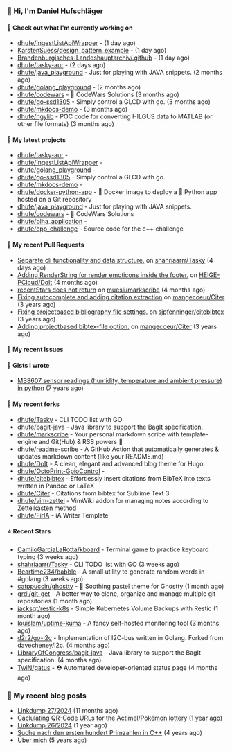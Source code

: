 ### 👋 Hi, I'm Daniel Hufschläger


#### 👷 Check out what I'm currently working on


- [dhufe/IngestListApiWrapper](https://github.com/dhufe/IngestListApiWrapper) -  (1 day ago)
- [KarstenSuess/design_pattern_example](https://github.com/KarstenSuess/design_pattern_example) -  (1 day ago)
- [Brandenburgisches-Landeshauptarchiv/.github](https://github.com/Brandenburgisches-Landeshauptarchiv/.github) -  (1 day ago)
- [dhufe/tasky-aur](https://github.com/dhufe/tasky-aur) -  (2 days ago)
- [dhufe/java_playground](https://github.com/dhufe/java_playground) - Just for playing with JAVA snippets. (2 months ago)
- [dhufe/golang_playground](https://github.com/dhufe/golang_playground) -  (2 months ago)
- [dhufe/codewars](https://github.com/dhufe/codewars) - 🍻 CodeWars Solutions (3 months ago)
- [dhufe/go-ssd1305](https://github.com/dhufe/go-ssd1305) - Simply control a GLCD with go. (3 months ago)
- [dhufe/mkdocs-demo](https://github.com/dhufe/mkdocs-demo) -  (3 months ago)
- [dhufe/hgylib](https://github.com/dhufe/hgylib) - POC code for converting HILGUS data to MATLAB (or other file formats) (3 months ago)

#### 🌱 My latest projects


- [dhufe/tasky-aur](https://github.com/dhufe/tasky-aur) - 
- [dhufe/IngestListApiWrapper](https://github.com/dhufe/IngestListApiWrapper) - 
- [dhufe/golang_playground](https://github.com/dhufe/golang_playground) - 
- [dhufe/go-ssd1305](https://github.com/dhufe/go-ssd1305) - Simply control a GLCD with go.
- [dhufe/mkdocs-demo](https://github.com/dhufe/mkdocs-demo) - 
- [dhufe/docker-python-app](https://github.com/dhufe/docker-python-app) - 🐳 Docker image to deploy a 🐍 Python app hosted on a Git repository
- [dhufe/java_playground](https://github.com/dhufe/java_playground) - Just for playing with JAVA snippets.
- [dhufe/codewars](https://github.com/dhufe/codewars) - 🍻 CodeWars Solutions
- [dhufe/blha_application](https://github.com/dhufe/blha_application) - 
- [dhufe/cpp_challenge](https://github.com/dhufe/cpp_challenge) - Source code for the c++ challenge

#### 🔨 My recent Pull Requests

- [Separate cli functionality and data structure.](https://github.com/shahriaarrr/Tasky/pull/22) on [shahriaarrr/Tasky](https://github.com/shahriaarrr/Tasky) (4 days ago)
- [Adding RenderString for render emoticons inside the footer.](https://github.com/HEIGE-PCloud/DoIt/pull/1446) on [HEIGE-PCloud/DoIt](https://github.com/HEIGE-PCloud/DoIt) (4 months ago)
- [recentStars does not return](https://github.com/muesli/markscribe/pull/99) on [muesli/markscribe](https://github.com/muesli/markscribe) (4 months ago)
- [Fixing autocomplete and adding citation extraction](https://github.com/mangecoeur/Citer/pull/43) on [mangecoeur/Citer](https://github.com/mangecoeur/Citer) (3 years ago)
- [Fixing projectbased bibliography file settings.](https://github.com/sjpfenninger/citebibtex/pull/20) on [sjpfenninger/citebibtex](https://github.com/sjpfenninger/citebibtex) (3 years ago)
- [Adding projectbased bibtex-file option.](https://github.com/mangecoeur/Citer/pull/42) on [mangecoeur/Citer](https://github.com/mangecoeur/Citer) (3 years ago)

#### 🔨 My recent Issues


#### 📓 Gists I wrote

- [MS8607 sensor readings (humidity, temperature and ambient pressure) in python](https://gist.github.com/e536efcbcf6dde544f20d1cade238dc3) (7 years ago)

#### 🍴 My recent forks

- [dhufe/Tasky](https://github.com/dhufe/Tasky) - CLI TODO list with GO
- [dhufe/bagit-java](https://github.com/dhufe/bagit-java) - Java library to support the BagIt specification.
- [dhufe/markscribe](https://github.com/dhufe/markscribe) - Your personal markdown scribe with template-engine and Git(Hub) & RSS powers 📜
- [dhufe/readme-scribe](https://github.com/dhufe/readme-scribe) - A GitHub Action that automatically generates & updates markdown content (like your README.md)
- [dhufe/DoIt](https://github.com/dhufe/DoIt) - A clean, elegant and advanced blog theme for Hugo.
- [dhufe/OctoPrint-GpioControl](https://github.com/dhufe/OctoPrint-GpioControl) - 
- [dhufe/citebibtex](https://github.com/dhufe/citebibtex) - Effortlessly insert citations from BibTeX into texts written in Pandoc or LaTeX
- [dhufe/Citer](https://github.com/dhufe/Citer) -  Citations from bibtex for Sublime Text 3
- [dhufe/vim-zettel](https://github.com/dhufe/vim-zettel) - VimWiki addon for managing notes according to Zettelkasten method
- [dhufe/FirIA](https://github.com/dhufe/FirIA) - iA Writer Template

#### ⭐ Recent Stars

- [CamiloGarciaLaRotta/kboard](https://github.com/CamiloGarciaLaRotta/kboard) - Terminal game to practice keyboard typing (3 weeks ago)
- [shahriaarrr/Tasky](https://github.com/shahriaarrr/Tasky) - CLI TODO list with GO (3 weeks ago)
- [Beartime234/babble](https://github.com/Beartime234/babble) - A small utility to generate random words in #golang (3 weeks ago)
- [catppuccin/ghostty](https://github.com/catppuccin/ghostty) - 👻 Soothing pastel theme for Ghostty (1 month ago)
- [grdl/git-get](https://github.com/grdl/git-get) - A better way to clone, organize and manage multiple git repositories (1 month ago)
- [jacksgt/restic-k8s](https://github.com/jacksgt/restic-k8s) - Simple Kubernetes Volume Backups with Restic (1 month ago)
- [louislam/uptime-kuma](https://github.com/louislam/uptime-kuma) - A fancy self-hosted monitoring tool (3 months ago)
- [d2r2/go-i2c](https://github.com/d2r2/go-i2c) - Implementation of I2C-bus written in Golang. Forked from davecheney/i2c. (4 months ago)
- [LibraryOfCongress/bagit-java](https://github.com/LibraryOfCongress/bagit-java) - Java library to support the BagIt specification. (4 months ago)
- [TwiN/gatus](https://github.com/TwiN/gatus) - ⛑ Automated developer-oriented status page (4 months ago)

### 📝 My recent blog posts


- [Linkdump 27/2024](https://hufschlaeger.net/blog/2024/07/07/linkdump-27/2024/) (11 months ago)
- [Caclulating QR-Code URLs for the Actimel/Pokémon lottery](https://hufschlaeger.net/blog/2024/06/14/caclulating-qr-code-urls-for-the-actimel/pok%C3%A9mon-lottery/) (1 year ago)
- [Linkdump 26/2024](https://hufschlaeger.net/blog/2024/05/10/linkdump-26/2024/) (1 year ago)
- [Suche nach den ersten hundert Primzahlen in C++](https://hufschlaeger.net/blog/2020/10/09/suche-nach-den-ersten-hundert-primzahlen-in-c-/) (4 years ago)
- [Über mich](https://hufschlaeger.net/about/) (5 years ago)
